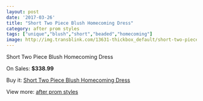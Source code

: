 ```yaml
---
layout: post
date: '2017-03-26'
title: "Short Two Piece Blush Homecoming Dress"
category: after prom styles
tags: ["unique","blush","short","beaded","homecoming"]
image: http://img.transblink.com/13631-thickbox_default/short-two-piece-blush-homecoming-dress.jpg
---
```

Short Two Piece Blush Homecoming Dress

On Sales: **$338.99**
<a href="https://www.transblink.com/en/after-prom-styles/4369-short-two-piece-blush-homecoming-dress.html"><amp-img layout="responsive" width="600" height="600" src="//img.transblink.com/13631-thickbox_default/short-two-piece-blush-homecoming-dress.jpg" alt="Short Two Piece Blush Homecoming Dress 0" /></a>
<a href="https://www.transblink.com/en/after-prom-styles/4369-short-two-piece-blush-homecoming-dress.html"><amp-img layout="responsive" width="600" height="600" src="//img.transblink.com/13633-thickbox_default/short-two-piece-blush-homecoming-dress.jpg" alt="Short Two Piece Blush Homecoming Dress 1" /></a>
<a href="https://www.transblink.com/en/after-prom-styles/4369-short-two-piece-blush-homecoming-dress.html"><amp-img layout="responsive" width="600" height="600" src="//img.transblink.com/13632-thickbox_default/short-two-piece-blush-homecoming-dress.jpg" alt="Short Two Piece Blush Homecoming Dress 2" /></a>

Buy it: [Short Two Piece Blush Homecoming Dress](https://www.transblink.com/en/after-prom-styles/4369-short-two-piece-blush-homecoming-dress.html "Short Two Piece Blush Homecoming Dress")

View more: [after prom styles](https://www.transblink.com/en/55-after-prom-styles "after prom styles")